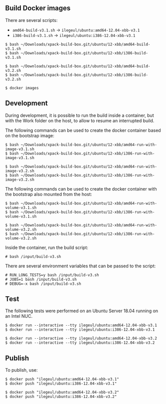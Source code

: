 
## Build Docker images

There are several scripts:

- `amd64-build-v3.1.sh` -> `ilegeul/ubuntu:amd64-12.04-xbb-v3.1`
- `i386-build-v3.1.sh` -> `ilegeul/ubuntu:i386-12.04-xbb-v3.1`

```console
$ bash ~/Downloads/xpack-build-box.git/ubuntu/12-xbb/amd64-build-v3.1.sh
$ bash ~/Downloads/xpack-build-box.git/ubuntu/12-xbb/i386-build-v3.1.sh

$ bash ~/Downloads/xpack-build-box.git/ubuntu/12-xbb/amd64-build-v3.2.sh
$ bash ~/Downloads/xpack-build-box.git/ubuntu/12-xbb/i386-build-v3.2.sh

$ docker images
```

## Development

During development, it is possible to run the build inside a container,
but with the Work folder on the host, to allow to resume an interrupted
build.

The following commands can be used to create the docker container
based on the bootstrap image:

```console
$ bash ~/Downloads/xpack-build-box.git/ubuntu/12-xbb/amd64-run-with-image-v3.1.sh
$ bash ~/Downloads/xpack-build-box.git/ubuntu/12-xbb/i386-run-with-image-v3.1.sh

$ bash ~/Downloads/xpack-build-box.git/ubuntu/12-xbb/amd64-run-with-image-v3.2.sh
$ bash ~/Downloads/xpack-build-box.git/ubuntu/12-xbb/i386-run-with-image-v3.2.sh
```

The following commands can be used to create the docker container
with the bootstrap also mounted from the host:

```console
$ bash ~/Downloads/xpack-build-box.git/ubuntu/12-xbb/amd64-run-with-volume-v3.1.sh
$ bash ~/Downloads/xpack-build-box.git/ubuntu/12-xbb/i386-run-with-volume-v3.1.sh

$ bash ~/Downloads/xpack-build-box.git/ubuntu/12-xbb/amd64-run-with-volume-v3.2.sh
$ bash ~/Downloads/xpack-build-box.git/ubuntu/12-xbb/i386-run-with-volume-v3.2.sh
```

Inside the container, run the build script:

```console
# bash /input/build-v3.sh
```

There are several environment variables that can be passed to the script:

```console
# RUN_LONG_TESTS=y bash /input/build-v3.sh
# JOBS=1 bash /input/build-v3.sh
# DEBUG=-x bash /input/build-v3.sh
```

## Test

The following tests were performed on an Ubuntu Server
18.04 running on an Intel NUC.

```console
$ docker run --interactive --tty ilegeul/ubuntu:amd64-12.04-xbb-v3.1
$ docker run --interactive --tty ilegeul/ubuntu:i386-12.04-xbb-v3.1

$ docker run --interactive --tty ilegeul/ubuntu:amd64-12.04-xbb-v3.2
$ docker run --interactive --tty ilegeul/ubuntu:i386-12.04-xbb-v3.2
```

## Publish

To publish, use:

```console
$ docker push "ilegeul/ubuntu:amd64-12.04-xbb-v3.1"
$ docker push "ilegeul/ubuntu:i386-12.04-xbb-v3.1"

$ docker push "ilegeul/ubuntu:amd64-12.04-xbb-v3.2"
$ docker push "ilegeul/ubuntu:i386-12.04-xbb-v3.2"
```
